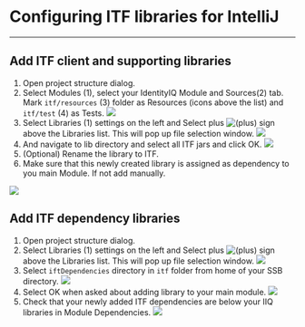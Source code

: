
# Configuring ITF libraries for IntelliJ

* * *

## Add ITF client and supporting libraries

1. Open project structure dialog.
2. Select Modules (1), select your IdentityIQ Module and Sources(2) tab. Mark `itf/resources` (3) folder as Resources (icons above the list) and `itf/test` (4) as Tests.
    ![](https://itestf.atlassian.net/wiki/download/thumbnails/266240094/IntellijModulesSources.PNG?version=1&modificationDate=1690353811216&cacheVersion=1&api=v2&width=646&height=555)
3. Select Libraries (1) settings on the left and Select plus ![(plus)](/wiki/s/2048552623/6452/f35647b150fb78f879d5fc2efe77adc68a52833d/_/images/icons/emoticons/add.png) sign above the Libraries list. This will pop up file selection window.
    ![](https://itestf.atlassian.net/wiki/download/attachments/266240094/Screenshot%202022-12-10%20171430.png?version=1&modificationDate=1690353811222&cacheVersion=1&api=v2)
4. And navigate to lib directory and select all ITF jars and click OK.
    ![](https://itestf.atlassian.net/wiki/download/attachments/266240094/Screenshot_20221210_052034.png?version=1&modificationDate=1690353811229&cacheVersion=1&api=v2)
5. (Optional) Rename the library to ITF.
6. Make sure that this newly created library is assigned as dependency to you main Module. If not add manually.

![](https://itestf.atlassian.net/wiki/download/attachments/266240094/Screenshot_20221211_123737.png?version=1&modificationDate=1690353811234&cacheVersion=1&api=v2)

## Add ITF dependency libraries

1. Open project structure dialog.
2. Select Libraries (1) settings on the left and Select plus ![(plus)](/wiki/s/2048552623/6452/f35647b150fb78f879d5fc2efe77adc68a52833d/_/images/icons/emoticons/add.png) sign above the Libraries list. This will pop up file selection window.
    ![](https://itestf.atlassian.net/wiki/download/thumbnails/266240094/Screenshot%202022-12-10%20171430.png?version=1&modificationDate=1690353811222&cacheVersion=1&api=v2&width=662&height=259)
3. Select `iftDependencies` directory in `itf` folder from home of your SSB directory.
    ![](https://itestf.atlassian.net/wiki/download/attachments/266240094/dependencies%20add%20intellij.png?version=1&modificationDate=1690357624016&cacheVersion=1&api=v2)
4. Select OK when asked about adding library to your main module.
    ![](https://itestf.atlassian.net/wiki/download/attachments/266240094/dependencies%20modul%20add%20ask.png?version=1&modificationDate=1690357722150&cacheVersion=1&api=v2)
5. Check that your newly added ITF dependencies are below your IIQ libraries in Module Dependencies.
    ![](https://itestf.atlassian.net/wiki/download/attachments/266240094/module%20dependencies%20intellij.png?version=1&modificationDate=1690357939633&cacheVersion=1&api=v2)